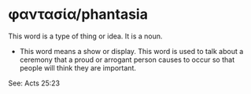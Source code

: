 # φαντασία/phantasia
This word is a type of thing or idea. It is a noun.

* This word means a show or display. This word is used to talk about a ceremony that a proud or arrogant person causes to occur so that people will think they are important.

See: Acts 25:23

